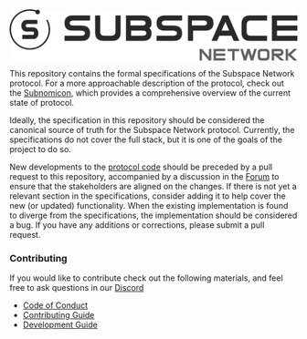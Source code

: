 <img src="./static/img/subspace-network.svg" align="center" />

This repository contains the formal specifications of the Subspace Network protocol. For a more approachable description of the protocol, check out the [Subnomicon](https://subnomicon.subspace.network), which provides a comprehensive overview of the current state of protocol.

Ideally, the specification in this repository should be considered the canonical source of truth for the Subspace Network protocol. Currently, the specifications do not cover the full stack, but it is one of the goals of the project to do so.

New developments to the [protocol code](https://github.com/subspace/subspace/pulls) should be preceded by a pull request to this repository, accompanied by a discussion in the [Forum](https://forum.subspace.network) to ensure that the stakeholders are aligned on the changes. If there is not yet a relevant section in the specifications, consider adding it to help cover the new (or updated) functionality.
When the existing implementation is found to diverge from the specifications, the implementation should be considered a bug. 
If you have any additions or corrections, please submit a pull request.

### Contributing

If you would like to contribute check out the following materials, and feel free to ask questions in our [Discord](https://discord.gg/subspace-network)

- [Code of Conduct](CODE_OF_CONDUCT.md)
- [Contributing Guide](CONTRIBUTING.md)
- [Development Guide](DEVELOPMENT.md)
